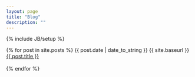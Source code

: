 ```yaml
---
layout: page
title: "Blog"
description: ""
---
```

{% include JB/setup %}
<div style="font-size:14px">
{% for post in site.posts %}
    {{ post.date | date_to_string }} {{ site.baseurl }}<a href="{{ site.baseurl }}{{ post.url }}">{{ post.title }}</a><br><br>
{% endfor %}
</div>
